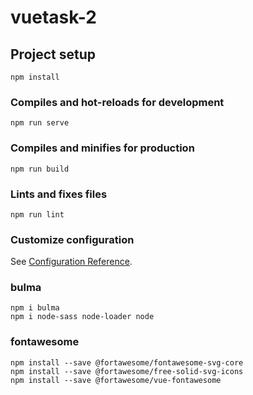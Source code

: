 # vuetask-2

## Project setup

```
npm install
```

### Compiles and hot-reloads for development

```
npm run serve
```

### Compiles and minifies for production

```
npm run build
```

### Lints and fixes files

```
npm run lint
```

### Customize configuration

See [Configuration Reference](https://cli.vuejs.org/config/).

### bulma

```
npm i bulma
npm i node-sass node-loader node
```

### fontawesome

```
npm install --save @fortawesome/fontawesome-svg-core
npm install --save @fortawesome/free-solid-svg-icons
npm install --save @fortawesome/vue-fontawesome
```
